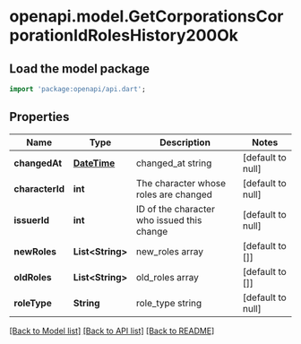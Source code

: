 # openapi.model.GetCorporationsCorporationIdRolesHistory200Ok

## Load the model package
```dart
import 'package:openapi/api.dart';
```

## Properties
Name | Type | Description | Notes
------------ | ------------- | ------------- | -------------
**changedAt** | [**DateTime**](DateTime.md) | changed_at string | [default to null]
**characterId** | **int** | The character whose roles are changed | [default to null]
**issuerId** | **int** | ID of the character who issued this change | [default to null]
**newRoles** | **List&lt;String&gt;** | new_roles array | [default to []]
**oldRoles** | **List&lt;String&gt;** | old_roles array | [default to []]
**roleType** | **String** | role_type string | [default to null]

[[Back to Model list]](../README.md#documentation-for-models) [[Back to API list]](../README.md#documentation-for-api-endpoints) [[Back to README]](../README.md)


